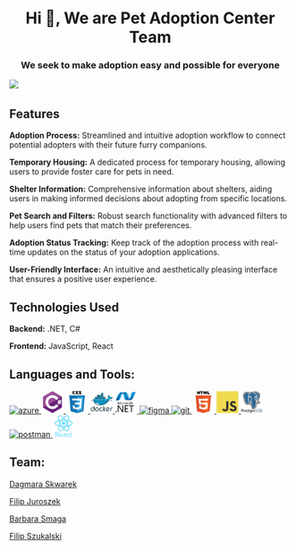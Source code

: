 <h1 align="center">Hi 👋, We are Pet Adoption Center Team</h1>
<h3 align="center">We seek to make adoption easy and possible for everyone</h3>
<img src="https://github.com/flipolipo/PetAdoptionCenter/blob/Development/pet-adoption-center-frontend/public/Photo/Round_full.png">

<h2>Features</h2>
    <p><strong>Adoption Process:</strong> Streamlined and intuitive adoption workflow to connect potential adopters with their future furry companions.</p>
    <p><strong>Temporary Housing:</strong> A dedicated process for temporary housing, allowing users to provide foster care for pets in need.</p>
    <p><strong>Shelter Information:</strong> Comprehensive information about shelters, aiding users in making informed decisions about adopting from specific locations.</p>
    <p><strong>Pet Search and Filters:</strong> Robust search functionality with advanced filters to help users find pets that match their preferences.</p>
    <p><strong>Adoption Status Tracking:</strong> Keep track of the adoption process with real-time updates on the status of your adoption applications.</p>
    <p><strong>User-Friendly Interface:</strong> An intuitive and aesthetically pleasing interface that ensures a positive user experience.</p>
<p></p>
    <h2>Technologies Used</h2>
    <p><strong>Backend:</strong> .NET, C#</p>
    <p><strong>Frontend:</strong> JavaScript, React</p>

<h2 align="left">Languages and Tools:</h2>
<p align="left"> <a href="https://azure.microsoft.com/en-in/" target="_blank" rel="noreferrer"> <img src="https://www.vectorlogo.zone/logos/microsoft_azure/microsoft_azure-icon.svg" alt="azure" width="40" height="40"/> </a> <a href="https://www.w3schools.com/cs/" target="_blank" rel="noreferrer"> <img src="https://raw.githubusercontent.com/devicons/devicon/master/icons/csharp/csharp-original.svg" alt="csharp" width="40" height="40"/> </a> <a href="https://www.w3schools.com/css/" target="_blank" rel="noreferrer"> <img src="https://raw.githubusercontent.com/devicons/devicon/master/icons/css3/css3-original-wordmark.svg" alt="css3" width="40" height="40"/> </a> <a href="https://www.docker.com/" target="_blank" rel="noreferrer"> <img src="https://raw.githubusercontent.com/devicons/devicon/master/icons/docker/docker-original-wordmark.svg" alt="docker" width="40" height="40"/> </a> <a href="https://dotnet.microsoft.com/" target="_blank" rel="noreferrer"> <img src="https://raw.githubusercontent.com/devicons/devicon/master/icons/dot-net/dot-net-original-wordmark.svg" alt="dotnet" width="40" height="40"/> </a> <a href="https://www.figma.com/" target="_blank" rel="noreferrer"> <img src="https://www.vectorlogo.zone/logos/figma/figma-icon.svg" alt="figma" width="40" height="40"/> </a> <a href="https://git-scm.com/" target="_blank" rel="noreferrer"> <img src="https://www.vectorlogo.zone/logos/git-scm/git-scm-icon.svg" alt="git" width="40" height="40"/> </a> <a href="https://www.w3.org/html/" target="_blank" rel="noreferrer"> <img src="https://raw.githubusercontent.com/devicons/devicon/master/icons/html5/html5-original-wordmark.svg" alt="html5" width="40" height="40"/> </a> <a href="https://developer.mozilla.org/en-US/docs/Web/JavaScript" target="_blank" rel="noreferrer"> <img src="https://raw.githubusercontent.com/devicons/devicon/master/icons/javascript/javascript-original.svg" alt="javascript" width="40" height="40"/> </a> <a href="https://www.postgresql.org" target="_blank" rel="noreferrer"> <img src="https://raw.githubusercontent.com/devicons/devicon/master/icons/postgresql/postgresql-original-wordmark.svg" alt="postgresql" width="40" height="40"/> </a> <a href="https://postman.com" target="_blank" rel="noreferrer"> <img src="https://www.vectorlogo.zone/logos/getpostman/getpostman-icon.svg" alt="postman" width="40" height="40"/> </a> <a href="https://reactjs.org/" target="_blank" rel="noreferrer"> <img src="https://raw.githubusercontent.com/devicons/devicon/master/icons/react/react-original-wordmark.svg" alt="react" width="40" height="40"/> </a> </p>

<h2>Team:</h2>
<p><a href="https://github.com/DagSkwarek">Dagmara Skwarek</a></p>
<p><a href="https://github.com/flipolip">Filip Juroszek</a></p>
<p><a href="https://github.com/baska98">Barbara Smaga</a> </p>
<p><a href="https://github.com/FSzukalski">Filip Szukalski</a></p>
